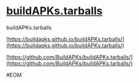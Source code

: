 # [buildAPKs.tarballs](https://github.com/BuildAPKs/buildAPKs.tarballs)

buildAPKs.tarballs

[https://buildapks.github.io/buildAPKs.tarballs/](https://buildapks.github.io/buildAPKs.tarballs/)

[https://github.com/BuildAPKs/buildAPKs.tarballs/](https://github.com/BuildAPKs/buildAPKs.tarballs/)

#EOM
